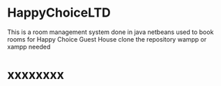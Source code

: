 # HappyChoiceLTD
This is a room management system done in java netbeans used to book rooms for Happy Choice Guest House
clone the repository
wampp or xampp needed
# xxxxxxxx
